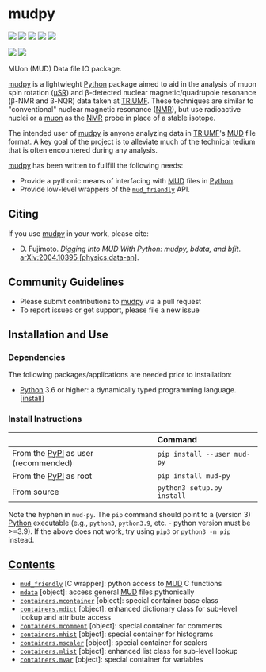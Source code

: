 # mudpy

<a href="https://pypi.org/project/mud-py/" alt="PyPI Version"><img src="https://img.shields.io/pypi/v/mud-py?label=PyPI%20Version"/></a>
<img src="https://img.shields.io/pypi/format/mud-py?label=PyPI%20Format"/>
<img src="https://img.shields.io/github/languages/code-size/dfujim/mudpy"/>
<img src="https://img.shields.io/tokei/lines/github/dfujim/mudpy"/>
<img src="https://img.shields.io/pypi/l/mud-py"/>

<a href="https://github.com/dfujim/mudpy/commits/master" alt="Commits"><img src="https://img.shields.io/github/commits-since/dfujim/mudpy/latest/master"/></a>
<a href="https://github.com/dfujim/mudpy/commits/master" alt="Commits"><img src="https://img.shields.io/github/last-commit/dfujim/mudpy"/></a>

MUon (MUD) Data file IO package.

[mudpy] is a lightwieght [Python] package aimed to aid in the analysis of muon spin rotation ([μSR]) and β-detected
nuclear magnetic/quadrupole resonance (β-NMR and β-NQR) data taken at [TRIUMF]. These techniques are similar to
"conventional" nuclear magnetic resonance ([NMR]), but use radioactive nuclei or a [muon] as the [NMR] probe in place
of a stable isotope.

The intended user of [mudpy] is anyone analyzing data in [TRIUMF]'s [MUD] file format.
A key goal of the project is to alleviate much of the technical tedium that is often encountered during any analysis.

[mudpy] has been written to fullfill the following needs:

* Provide a pythonic means of interfacing with [MUD] files in [Python].
* Provide low-level wrappers of the [`mud_friendly`] API.

## Citing

If you use [mudpy] in your work, please cite:

- D. Fujimoto.
  <i>Digging Into MUD With Python: mudpy, bdata, and bfit</i>.
  <a href="https://arxiv.org/abs/2004.10395">
  arXiv:2004.10395 [physics.data-an]</a>.


## Community Guidelines

* Please submit contributions to [mudpy] via a pull request
* To report issues or get support, please file a new issue

## Installation and Use

### Dependencies

The following packages/applications are needed prior to installation:
- [Python] 3.6 or higher: a dynamically typed programming language. [[install](https://wiki.python.org/moin/BeginnersGuide/Download)]

### Install Instructions

|  | Command |
|:-- | :--|
From the [PyPI] as user (recommended) | `pip install --user mud-py` |
From the [PyPI] as root | `pip install mud-py` |
From source | `python3 setup.py install` |

Note the hyphen in `mud-py`. The `pip` command should point to a (version 3)
[Python] executable (e.g., `python3`, `python3.9`, etc. - python version must be >=3.9).
If the above does not work, try using `pip3` or `python3 -m pip` instead.

## [Contents](https://github.com/dfujim/mudpy/wiki)

* [`mud_friendly`] [C wrapper]: python access to [MUD] C functions
* [`mdata`](https://github.com/dfujim/mudpy/wiki/mdata) [object]: access general [MUD] files pythonically
* [`containers.mcontainer`](https://github.com/dfujim/mudpy/wiki/containers.mcontainer) [object]: special container base class
* [`containers.mdict`](https://github.com/dfujim/mudpy/wiki/containers.mdict) [object]: enhanced dictionary class for sub-level lookup and attribute access
* [`containers.mcomment`](https://github.com/dfujim/mudpy/wiki/containers.mcomment) [object]: special container for comments
* [`containers.mhist`](https://github.com/dfujim/mudpy/wiki/containers.mhist) [object]: special container for histograms
* [`containers.mscaler`](https://github.com/dfujim/mudpy/wiki/containers.mscaler) [object]: special container for scalers
* [`containers.mlist`](https://github.com/dfujim/mudpy/wiki/containers.mlist) [object]: enhanced list class for sub-level lookup
* [`containers.mvar`](https://github.com/dfujim/mudpy/wiki/containers.mvar) [object]: special container for variables

[Python]: https://www.python.org/
[SciPy]: https://www.scipy.org/
[Cython]: https://cython.org/
[NumPy]: https://numpy.org/
[pandas]: https://pandas.pydata.org/
[Matplotlib]: https://matplotlib.org/
[requests]: https://requests.readthedocs.io/en/master/
[Jupyter]: https://jupyter.org/

[YAML]: https://yaml.org/
[C]: https://en.wikipedia.org/wiki/C_(programming_language)
[HTTP]: https://en.wikipedia.org/wiki/Hypertext_Transfer_Protocol

[TRIUMF]: https://www.triumf.ca/
[CMMS]: https://cmms.triumf.ca
[MUD]: https://cmms.triumf.ca/mud/
[archive]: https://cmms.triumf.ca/mud/runSel.html

[UBC]: https://www.ubc.ca/
[μSR]: https://en.wikipedia.org/wiki/Muon_spin_spectroscopy
[NMR]: https://en.wikipedia.org/wiki/Nuclear_magnetic_resonance
[muon]: https://en.wikipedia.org/wiki/Muon

[PyPI]: https://pypi.org/project/bdata/
[mudpy]: https://github.com/dfujim/mudpy
[bdata]: https://github.com/dfujim/bdata
[bfit]: https://github.com/dfujim/bfit

[`mud_friendly`]: https://github.com/dfujim/mudpy/wiki/mud_friendly
